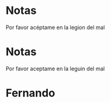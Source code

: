 # Notas

Por favor acéptame en la legion del mal

# Notas
Por favor aceptame en la leguin del mal


# Fernando 